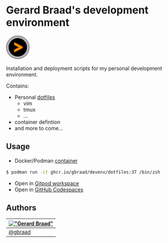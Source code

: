 Gerard Braad's development environment
======================================

!["Prompt"](https://raw.githubusercontent.com/gbraad/assets/gh-pages/icons/prompt-icon-64.png)


Installation and deployment scripts for my personal development environment.

Contains:
  * Personal [dotfiles](https://github.com/gbraad/dotfiles)
    * vim
    * tmux
    * ...
  * container defintion
  * and more to come...


Usage
-----

  * Docker/Podman [container](docs/podman.md)

```bash
$ podman run -it ghcr.io/gbraad/devenv/dotfiles:37 /bin/zsh 
```

  * Open in [Gitpod workspace](https://gitpod.io/#https://github.com/gbraad/devenv)
  * Open in [GitHub Codespaces](https://github.com/codespaces/new?machine=standardLinux32gb&repo=61788628&ref=main&location=SouthEastAsia&devcontainer_path=.devcontainer%2Fdevcontainer.json)


Authors
-------

| [!["Gerard Braad"](http://gravatar.com/avatar/e466994eea3c2a1672564e45aca844d0.png?s=60)](http://gbraad.nl "Gerard Braad <me@gbraad.nl>") |
|---|
| [@gbraad](https://gbraad.nl/social)  |
